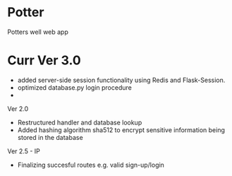 # Potter
Potters well web app

# Curr Ver 3.0
- added server-side session functionality using Redis and Flask-Session.
- optimized database.py login procedure
- 
 
 Ver 2.0 
- Restructured handler and database lookup 
- Added hashing algorithm sha512 to encrypt sensitive information being stored in the database

Ver 2.5 - IP
- Finalizing succesful routes e.g. valid sign-up/login
